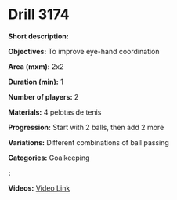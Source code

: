 # Drill 3174

**Short description:**


**Objectives:**
To improve eye-hand coordination

**Area (mxm):**
2x2

**Duration (min):**
1

**Number of players:**
2

**Materials:**
4 pelotas de tenis

**Progression:**
Start with 2 balls, then add 2 more

**Variations:**
Different combinations of ball passing

**Categories:**
Goalkeeping

**:**


**Videos:**
[Video Link](https://www.youtube.com/embed/yy449IGIJsg)

